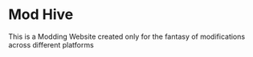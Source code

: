 # Mod Hive
This is a Modding Website created only for the fantasy of modifications across different platforms
